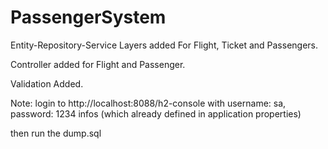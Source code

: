 # PassengerSystem

Entity-Repository-Service Layers added For Flight, Ticket and Passengers.

Controller added for Flight and Passenger.

Validation Added.

Note: login to http://localhost:8088/h2-console with
username: sa, password: 1234 infos (which already defined in application properties)

then run the dump.sql 
